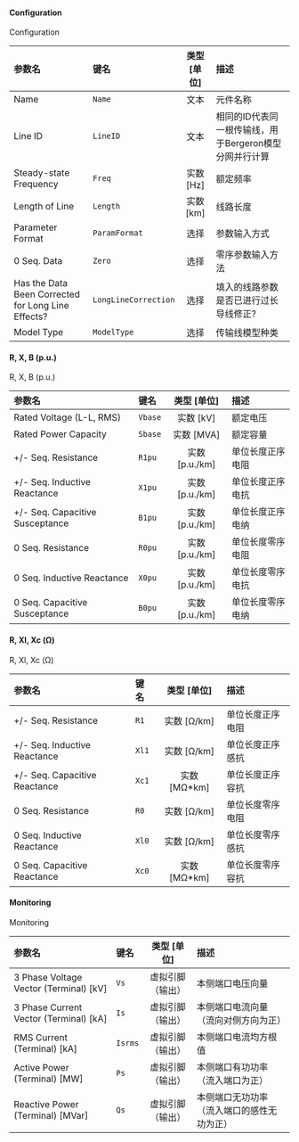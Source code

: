 <!--
DO NOT EDIT THIS FILE DIRECTLY.
This file is generated by tools/comp-docs.js.
All changes will be overwritten by regeneration.
-->

<slot class="model-parameters">

#### Configuration

Configuration

| 参数名 | 键名 | 类型 [单位] | 描述 |
|:------ |:---- |:-----------:|:---- |
| Name | `Name` | 文本 | 元件名称 |
| Line ID | `LineID` | 文本 | 相同的ID代表同一根传输线，用于Bergeron模型分网并行计算 |
| Steady\-state Frequency | `Freq` | 实数 [Hz] | 额定频率 |
| Length of Line | `Length` | 实数 [km] | 线路长度 |
| Parameter Format | `ParamFormat` | 选择 | 参数输入方式 |
| 0 Seq\. Data | `Zero` | 选择 | 零序参数输入方法 |
| Has the Data Been Corrected for Long Line Effects? | `LongLineCorrection` | 选择 | 填入的线路参数是否已进行过长导线修正? |
| Model Type | `ModelType` | 选择 | 传输线模型种类 |

#### R, X, B \(p\.u\.\)

R, X, B (p.u.)

| 参数名 | 键名 | 类型 [单位] | 描述 |
|:------ |:---- |:-----------:|:---- |
| Rated Voltage \(L\-L, RMS\) | `Vbase` | 实数 [kV] | 额定电压 |
| Rated Power Capacity | `Sbase` | 实数 [MVA] | 额定容量 |
| \+/\- Seq\. Resistance | `R1pu` | 实数 [p\.u\./km] | 单位长度正序电阻 |
| \+/\- Seq\. Inductive Reactance | `X1pu` | 实数 [p\.u\./km] | 单位长度正序电抗 |
| \+/\- Seq\. Capacitive Susceptance | `B1pu` | 实数 [p\.u\./km] | 单位长度正序电纳 |
| 0 Seq\. Resistance | `R0pu` | 实数 [p\.u\./km] | 单位长度零序电阻 |
| 0 Seq\. Inductive Reactance | `X0pu` | 实数 [p\.u\./km] | 单位长度零序电抗 |
| 0 Seq\. Capacitive Susceptance | `B0pu` | 实数 [p\.u\./km] | 单位长度零序电纳 |

#### R, Xl, Xc \(Ω\)

R, Xl, Xc (Ω)

| 参数名 | 键名 | 类型 [单位] | 描述 |
|:------ |:---- |:-----------:|:---- |
| \+/\- Seq\. Resistance | `R1` | 实数 [Ω/km] | 单位长度正序电阻 |
| \+/\- Seq\. Inductive Reactance | `Xl1` | 实数 [Ω/km] | 单位长度正序感抗 |
| \+/\- Seq\. Capacitive Reactance | `Xc1` | 实数 [MΩ\*km] | 单位长度正序容抗 |
| 0 Seq\. Resistance | `R0` | 实数 [Ω/km] | 单位长度零序电阻 |
| 0 Seq\. Inductive Reactance | `Xl0` | 实数 [Ω/km] | 单位长度零序感抗 |
| 0 Seq\. Capacitive Reactance | `Xc0` | 实数 [MΩ\*km] | 单位长度零序容抗 |

#### Monitoring

Monitoring

| 参数名 | 键名 | 类型 [单位] | 描述 |
|:------ |:---- |:-----------:|:---- |
| 3 Phase Voltage Vector \(Terminal\) \[kV\] | `Vs` | 虚拟引脚（输出） | 本侧端口电压向量 |
| 3 Phase Current Vector \(Terminal\) \[kA\] | `Is` | 虚拟引脚（输出） | 本侧端口电流向量（流向对侧方向为正） |
| RMS Current \(Terminal\) \[kA\] | `Isrms` | 虚拟引脚（输出） | 本侧端口电流均方根值 |
| Active Power \(Terminal\) \[MW\] | `Ps` | 虚拟引脚（输出） | 本侧端口有功功率（流入端口为正） |
| Reactive Power \(Terminal\) \[MVar\] | `Qs` | 虚拟引脚（输出） | 本侧端口无功功率（流入端口的感性无功为正） |


</slot>
